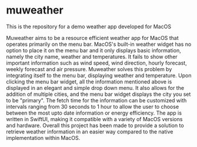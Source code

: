 # muweather
This is the repository for a demo weather app developed for MacOS

Muweather aims to be a resource efficient weather app for MacOS that operates primarily on the menu bar. 
MacOS's built-in weather widget has no option to place it on the menu bar and it only displays basic information, 
namely the city name, weather and temperatures. It fails to show other important information such as 
wind speed, wind direction, hourly forecast, weekly forecast and air pressure. 
Muweather solves this problem by integrating itself to the menu bar, displaying weather and temperature. 
Upon clicking the menu bar widget, all the information mentioned above is displayed in an elegant and simple drop down menu. 
It also allows for the addition of multiple cities, and the menu bar widget displays the city you set to be "primary". 
The fetch time for the information can be customized with intervals ranging from 30 seconds to 1 hour to allow the user 
to choose between the most upto date information or energy efficiency. The app is written in SwiftUI, making it compatible with a 
variety of MacOS versions and hardware. Overall this project has been made to provide a solution to retrieve weather information in 
an easier way compared to the native implementation within MacOS. 
